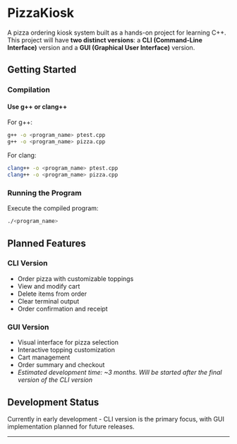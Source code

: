 # PizzaKiosk

A pizza ordering kiosk system built as a hands-on project for learning C++. This project will have **two distinct versions**: a **CLI (Command-Line Interface)** version and a **GUI (Graphical User Interface)** version.


## Getting Started

### Compilation

#### Use g++ or clang++

For g++:

```bash
g++ -o <program_name> ptest.cpp
g++ -o <program_name> pizza.cpp
```

For clang:

```bash
clang++ -o <program_name> ptest.cpp
clang++ -o <program_name> pizza.cpp
```

### Running the Program

Execute the compiled program:
```bash
./<program_name>
```

## Planned Features

### CLI Version
-  Order pizza with customizable toppings
-  View and modify cart
-  Delete items from order
-  Clear terminal output
-  Order confirmation and receipt

### GUI Version
-  Visual interface for pizza selection
-  Interactive topping customization
-  Cart management
-  Order summary and checkout
-  *Estimated development time: ~3 months. Will be started after the final version of the CLI version*


## Development Status

Currently in early development - CLI version is the primary focus, with GUI implementation planned for future releases.

---
